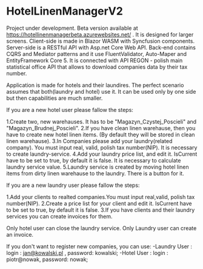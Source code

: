 # HotelLinenManagerV2
Project under development. Beta version available at https://hotellinenmanagerbeta.azurewebsites.net/ .
It is designed for larger screens.
Client-side is made in Blazor WASM with Syncfusion components.
Server-side is a RESTful API with Asp.net Core Web API.
Back-end contains CQRS and Mediator patterns and it use FluentValidator, Auto-Maper and EntityFramework Core 5. It is connected with API REGON - 
polish main statistical office API that allows to download companies data by their tax number. 

Application is made for hotels and their laundires. The perfect scenario assumes that both(laundry and hotel) use it. It can be used only by one side but then capabilities are much smaller. 


If you are a new hotel user please fallow the steps:

1.Create two, new warehauses. It has to be "Magazyn_Czystej_Poscieli" and "Magazyn_Brudnej_Poscieli".
2.If you have clean linen warehause, then you have to create new hotel linen items. (By default they will be stored in clean linen warehause).
3.In Companies please add your laundry(related company). You must input real, valid, polish tax number(NIP). It is necessary to create laundry-service.
4.Add your laundry price list, and edit it. IsCurrent have to be set to true, by default it is false. It is necessary to calculate laundry service value.
5.Laundry service is created by moving hotel linen items from dirty linen warehause to the laundry. There is a button for it.

If you are a new laundry user please fallow the steps:

1.Add your clients to realted companies.You must input real,valid, polish tax number(NIP).
2.Create a price list for your client and edit it. IsCurrent have to be set to true, by default it is false.
3.If you have clients and their laundry services you can create invoices for them.

Only hotel user can close the laundry service. Only Laundry user can create an invoice.

If you don't want to register new companies, you can use:
-Laundry User : login : jan@kowalski.pl , password: kowalski;
-Hotel User : login : piotr@nowak, password: nowak;



